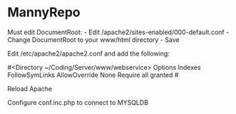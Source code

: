 # MannyRepo
Must edit DocumentRoot:
	- Edit /apache2/sites-enabled/000-default.conf
	- Change DocumentRoot to your www/html directory
	- Save

Edit /etc/apache2/apache2.conf and add the following:

#<Directory ~/Coding/Server/www/webservice>
    Options Indexes FollowSymLinks
    AllowOverride None
    Require all granted
#</Directory>


Reload Apache

Configure conf.inc.php to connect to MYSQLDB

